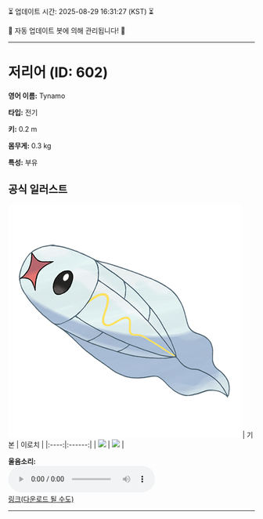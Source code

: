 
⏳ 업데이트 시간: 2025-08-29 16:31:27 (KST) ⏳

🤖 자동 업데이트 봇에 의해 관리됩니다! 🤖

---

# 저리어 (ID: 602)
**영어 이름:** Tynamo

**타입:** 전기

**키:** 0.2 m

**몸무게:** 0.3 kg

**특성:** 부유

## 공식 일러스트
![](https://raw.githubusercontent.com/PokeAPI/sprites/master/sprites/pokemon/other/official-artwork/602.png)
| 기본 | 이로치 |
|:----:|:------:|
| <img src="http://play.pokemonshowdown.com/sprites/ani/tynamo.gif" width="200"> | <img src="http://play.pokemonshowdown.com/sprites/ani-shiny/tynamo.gif" width="200"> |

**울음소리:**<br><audio controls src="https://raw.githubusercontent.com/PokeAPI/cries/main/cries/pokemon/latest/602.ogg"></audio><br> [링크(다운로드 될 수도)](https://raw.githubusercontent.com/PokeAPI/cries/main/cries/pokemon/latest/602.ogg)


---

